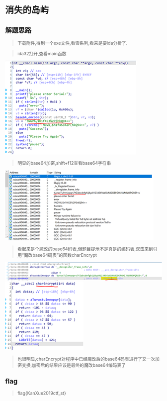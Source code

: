 # 消失的岛屿

## 解题思路

> 下载附件,得到一个exe文件,看雪系列,看来是要ida分析了.

> ida32打开,查看main函数

![1](1.png)

> 明显的base64加密,shift+f12查看base64字符串

![2](2.png)

> 看起来是个魔改的base64码表,但题目提示不是真是的编码表,双击来到引用“魔改base64码表”的函数charEncrypt

![3](3.png)
![4](4.png)

> 也很明显,charEncrypt对程序中已经魔改后的base64码表进行了又一次加密变换,加密后的结果应该是最终的魔改base64编码表了

## flag

> flag{KanXue2019ctf_st}


